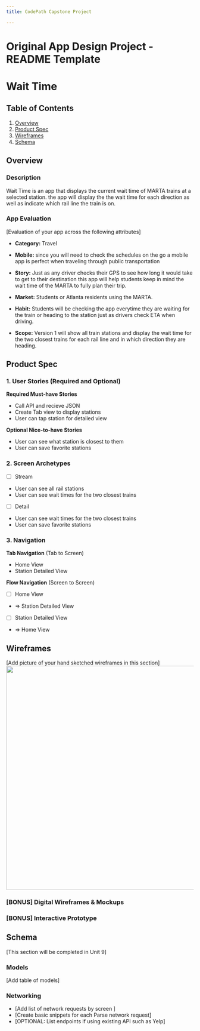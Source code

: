```yaml
---
title: CodePath Capstone Project

---
```


Original App Design Project - README Template
===

# Wait Time

## Table of Contents

1. [Overview](#Overview)
2. [Product Spec](#Product-Spec)
3. [Wireframes](#Wireframes)
4. [Schema](#Schema)

## Overview

### Description

Wait Time is an app that displays the current wait time of MARTA trains at a selected station. the app will display the the wait time for each direction as well as indicate which rail line the train is on.

### App Evaluation

[Evaluation of your app across the following attributes]
- **Category:** Travel
- **Mobile:** since you will need to check the schedules on the go a mobile app is perfect when traveling through public transportation
- **Story:** Just as any driver checks their GPS to see how long it would take to get to their destination this app will help students keep in mind the wait time of the MARTA to fully plan their trip.

- **Market:** Students or Atlanta residents using the MARTA.
- **Habit:** Students will be checking the app everytime they are waiting for the train or heading to the station just as drivers check ETA when driving. 
- **Scope:** Version 1 will show all train stations and display the wait time for the two closest trains for each rail line and in which direction they are heading. 

## Product Spec

### 1. User Stories (Required and Optional)

**Required Must-have Stories**

* Call API and recieve JSON
* Create Tab view to display stations
* User can tap station for detailed view

**Optional Nice-to-have Stories**

* User can see what station is closest to them
* User can save favorite stations

### 2. Screen Archetypes

- [ ] Stream
* User can see all rail stations
* User can see wait times for the two closest trains
- [ ] Detail
* User can see wait times for the two closest trains
* User can save favorite stations

### 3. Navigation

**Tab Navigation** (Tab to Screen)

* Home View
* Station Detailed View

**Flow Navigation** (Screen to Screen)

- [ ] Home View
* => Station Detailed View
- [ ] Station Detailed View
* => Home View

## Wireframes

[Add picture of your hand sketched wireframes in this section]
<img src="https://github.com/user-attachments/assets/ba0c3fc9-c624-4340-a286-bf91410a6ad1" width=600>


### [BONUS] Digital Wireframes & Mockups

### [BONUS] Interactive Prototype

## Schema 

[This section will be completed in Unit 9]

### Models

[Add table of models]

### Networking

- [Add list of network requests by screen ]
- [Create basic snippets for each Parse network request]
- [OPTIONAL: List endpoints if using existing API such as Yelp]
